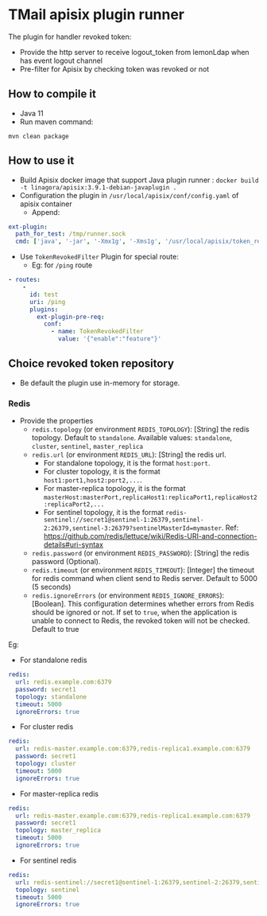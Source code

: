 # TMail apisix plugin runner 

The plugin for handler revoked token:
- Provide the http server to receive logout_token from lemonLdap when has event logout channel
- Pre-filter for Apisix by checking token was revoked or not

## How to compile it 

- Java 11
- Run maven command:
```
mvn clean package
```

## How to use it
- Build Apisix docker image that support Java plugin runner : `docker build -t linagora/apisix:3.9.1-debian-javaplugin .`
- Configuration the plugin in `/usr/local/apisix/conf/config.yaml` of apisix container
    - Append: 
```yaml
ext-plugin:
  path_for_test: /tmp/runner.sock
  cmd: ['java', '-jar', '-Xmx1g', '-Xms1g', '/usr/local/apisix/token_revoker_plugin.jar']
```
- Use `TokenRevokedFilter` Plugin for special route:
  - Eg: for `/ping` route
```yaml
- routes:
    -
      id: test    
      uri: /ping
      plugins:
        ext-plugin-pre-req:
          conf:
            - name: TokenRevokedFilter
              value: '{"enable":"feature"}'
```

## Choice revoked token repository
- Be default the plugin use in-memory for storage. 
### Redis
- Provide the properties
    - `redis.topology` (or environment `REDIS_TOPOLOGY`): [String] the redis topology. Default to `standalone`. Available values: `standalone`, `cluster`, `sentinel`, `master_replica`
    - `redis.url` (or environment `REDIS_URL`): [String] the redis url. 
        - For standalone topology, it is the format `host:port`. 
        - For cluster topology, it is the format `host1:port1,host2:port2,...`. 
        - For master-replica topology, it is the format `masterHost:masterPort,replicaHost1:replicaPort1,replicaHost2:replicaPort2,...`
        - For sentinel topology, it is the format `redis-sentinel://secret1@sentinel-1:26379,sentinel-2:26379,sentinel-3:26379?sentinelMasterId=mymaster`. Ref: https://github.com/redis/lettuce/wiki/Redis-URI-and-connection-details#uri-syntax
    - `redis.password` (or environment `REDIS_PASSWORD`): [String] the redis password (Optional).
    - `redis.timeout` (or environment `REDIS_TIMEOUT`): [Integer] the timeout for redis command when client send to Redis server. Default to 5000 (5 seconds)
    - `redis.ignoreErrors` (or environment `REDIS_IGNORE_ERRORS`): [Boolean]. This configuration determines whether errors from Redis should be ignored or not. If set to `true`, when the application is unable to connect to Redis, the revoked token will not be checked. Default to true

Eg:
- For standalone redis
```yaml
redis:
  url: redis.example.com:6379
  password: secret1
  topology: standalone 
  timeout: 5000
  ignoreErrors: true
```
- For cluster redis
```yaml
redis:
  url: redis-master.example.com:6379,redis-replica1.example.com:6379
  password: secret1
  topology: cluster
  timeout: 5000
  ignoreErrors: true
```
- For master-replica redis
```yaml
redis:
  url: redis-master.example.com:6379,redis-replica1.example.com:6379
  password: secret1
  topology: master_replica
  timeout: 5000
  ignoreErrors: true
```
- For sentinel redis
```yaml
redis:
  url: redis-sentinel://secret1@sentinel-1:26379,sentinel-2:26379,sentinel-3:26379?sentinelMasterId=mymaster
  topology: sentinel
  timeout: 5000
  ignoreErrors: true
```